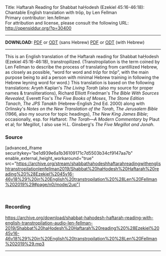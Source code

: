 <html>
<head></head>
<body>
Title: Haftarah Reading for Shabbat haḤodesh (Ezekiel 45:16-46:18): Chantable English translation with trōp, by Len Fellman<br />
Primary contributor: len.fellman<br />
For attribution and license, please consult the following URL: <a href="http://opensiddur.org/?p=30400">http://opensiddur.org/?p=30400</a>
<p />
<hr />

<strong>DOWNLOAD:</strong> 
<a href="https://archive.org/download/shabbathahodeshhaftarahreadingwithenglishtranstropilationlenfellman2019/Shabbat%20haHodesh%20Haftarah%20reading%20%28Ezekiel%2045v16-46v18%29%20in%20English%20transtropilation%20%28Len%20Fellman%202019%29%20-%20english%20only.pdf">PDF</a> or <a href="https://archive.org/download/shabbathahodeshhaftarahreadingwithenglishtranstropilationlenfellman2019/Shabbat%20haHodesh%20Haftarah%20reading%20%28Ezekiel%2045v16-46v18%29%20in%20English%20transtropilation%20%28Len%20Fellman%202019%29%20-%20english%20only.odt">ODT</a> (sans Hebrew)
<a href="https://archive.org/download/shabbathahodeshhaftarahreadingwithenglishtranstropilationlenfellman2019/Shabbat%20haHodesh%20Haftarah%20reading%20%28Ezekiel%2045v16-46v18%29%20in%20English%20transtropilation%20%28Len%20Fellman%202019%29.pdf">PDF</a> or <a href="https://archive.org/download/shabbathahodeshhaftarahreadingwithenglishtranstropilationlenfellman2019/Shabbat%20haHodesh%20Haftarah%20reading%20%28Ezekiel%2045v16-46v18%29%20in%20English%20transtropilation%20%28Len%20Fellman%202019%29.odt">ODT</a> (with Hebrew)

<hr />

This is an English translation of the Haftarah reading for Shabbat haḤodesh (Ezekiel 45:16-46:18), transtropilized. (Transtropilation is the term coined by Len Fellman to describe the process of translating from cantillized Hebrew, as closely as possible, “word for word and <em>trōp</em> for <em>trōp</em>”, with the main purpose being to aid a person with minimal Hebrew training in following the Hebrew leyning word for word.) This translation is based on the following translations: Aryeh Kaplan's <em>The Living Torah</em> (also my source for proper names &amp; transliterations), Richard Elliott Friedman's <em>The Bible With Sources Revealed</em>, Everett Fox's <em>The Five Books of Moses</em>, <em>The Stone Edition Tanach</em>, <em>The JPS Tanakh</em> (Hebrew-English 2nd Ed. 2000) along with Orlinsky's <em>Notes on the New Translation of the Torah</em>, <em>The Jerusalem Bible</em> (1966, also my source for topic headings), <em>The New King James Bible</em>; occasionally, esp. for Haftarot: <em>The Torah—A Modern Commentary</em> by Plaut et al; for Megillot, I also use H.L. Ginsberg's <em>The Five Megillot and Jonah</em>.

<h3>Source</h3>

[advanced_iframe securitykey="be1d939e6a1b36109171c7d5503b34cf9147aa7b" enable_external_height_workaround="true" src="https://archive.org/stream/shabbathahodeshhaftarahreadingwithenglishtranstropilationlenfellman2019/Shabbat%20haHodesh%20Haftarah%20reading%20%28Ezekiel%2045v16-46v18%29%20in%20English%20transtropilation%20%28Len%20Fellman%202019%29#page/n0/mode/2up"]

&nbsp;

<h3>Recording</h3>

https://archive.org/download/shabbat-hahodesh-haftarah-reading-with-english-transtropilation-audio-len-fellman-2019/Shabbat%20haHodesh%20Haftarah%20reading%20%28Ezekiel%2045v16-46v18%29%20in%20English%20transtropilation%20%28Len%20Fellman%202019%29.mp3

<hr />

&nbsp;
</body>
</html>